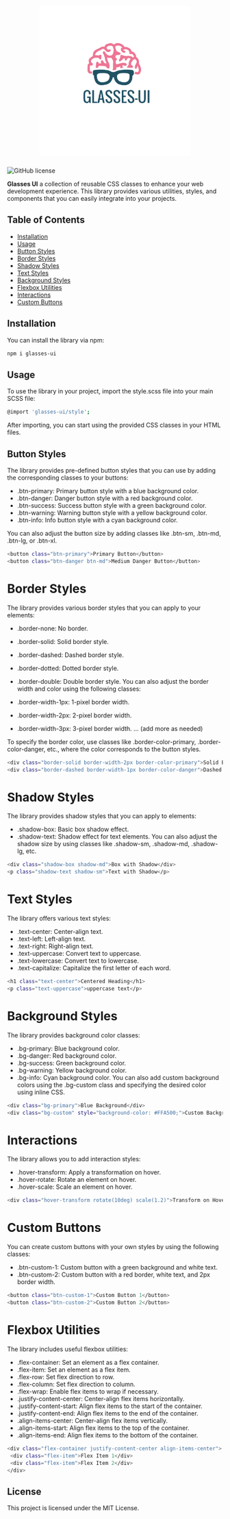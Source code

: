 <h1 align="center"> <img src="../../src/assets/logo/glasses-ui-logo.png" widht="400" height="350"></h1>  
  
![GitHub license](https://img.shields.io/badge/license-MIT-blue.svg)

<strong>Glasses UI</strong> a collection of reusable CSS classes to enhance your web development experience. This library provides various utilities, styles, and components that you can easily integrate into your projects.

## Table of Contents

- [Installation](#installation)
- [Usage](#usage)
- [Button Styles](#button-styles)
- [Border Styles](#border-styles)
- [Shadow Styles](#shadow-styles)
- [Text Styles](#text-styles)
- [Background Styles](#background-styles)
- [Flexbox Utilities](#flexbox-utilities)
- [Interactions](#interactions)
- [Custom Buttons](#custom-buttons)

## Installation

You can install the library via npm:

```bash
npm i glasses-ui
```

## Usage
To use the library in your project, import the style.scss file into your main SCSS file:
```bash
@import 'glasses-ui/style';
```

After importing, you can start using the provided CSS classes in your HTML files.

## Button Styles

The library provides pre-defined button styles that you can use by adding the corresponding classes to your buttons:

- .btn-primary: Primary button style with a blue background color.
- .btn-danger: Danger button style with a red background color.
- .btn-success: Success button style with a green background color.
- .btn-warning: Warning button style with a yellow background color.
- .btn-info: Info button style with a cyan background color.

You can also adjust the button size by adding classes like .btn-sm, .btn-md, .btn-lg, or .btn-xl.

```bash
<button class="btn-primary">Primary Button</button>
<button class="btn-danger btn-md">Medium Danger Button</button>
```

# Border Styles
The library provides various border styles that you can apply to your elements:

- .border-none: No border.
- .border-solid: Solid border style.
- .border-dashed: Dashed border style.
- .border-dotted: Dotted border style.
- .border-double: Double border style.
  You can also adjust the border width and color using the following classes:

- .border-width-1px: 1-pixel border width.
- .border-width-2px: 2-pixel border width.
- .border-width-3px: 3-pixel border width.
  ... (add more as needed)

To specify the border color, use classes like .border-color-primary, .border-color-danger, etc., where the color corresponds to the button styles.

```bash
<div class="border-solid border-width-2px border-color-primary">Solid Border</div>
<div class="border-dashed border-width-1px border-color-danger">Dashed Border</div>
```

# Shadow Styles

The library provides shadow styles that you can apply to elements:

- .shadow-box: Basic box shadow effect.
- .shadow-text: Shadow effect for text elements.
  You can also adjust the shadow size by using classes like .shadow-sm, .shadow-md, .shadow-lg, etc.

```bash
<div class="shadow-box shadow-md">Box with Shadow</div>
<p class="shadow-text shadow-sm">Text with Shadow</p>
```

# Text Styles
The library offers various text styles:

- .text-center: Center-align text.
- .text-left: Left-align text.
- .text-right: Right-align text.
- .text-uppercase: Convert text to uppercase.
- .text-lowercase: Convert text to lowercase.
- .text-capitalize: Capitalize the first letter of each word.

```bash
<h1 class="text-center">Centered Heading</h1>
<p class="text-uppercase">uppercase text</p>
```

# Background Styles
The library provides background color classes:

- .bg-primary: Blue background color.
- .bg-danger: Red background color.
- .bg-success: Green background color.
- .bg-warning: Yellow background color.
- .bg-info: Cyan background color.
  You can also add custom background colors using the .bg-custom class and specifying the desired color using inline CSS.

```bash
<div class="bg-primary">Blue Background</div>
<div class="bg-custom" style="background-color: #FFA500;">Custom Background</div>
```

# Interactions
The library allows you to add interaction styles:

- .hover-transform: Apply a transformation on hover.
- .hover-rotate: Rotate an element on hover.
- .hover-scale: Scale an element on hover.

```bash
<div class="hover-transform rotate(10deg) scale(1.2)">Transform on Hover</div>
```
# Custom Buttons
You can create custom buttons with your own styles by using the following classes:

- .btn-custom-1: Custom button with a green background and white text.
- .btn-custom-2: Custom button with a red border, white text, and 2px border width.
```bash
<button class="btn-custom-1">Custom Button 1</button>
<button class="btn-custom-2">Custom Button 2</button>
```

# Flexbox Utilities
The library includes useful flexbox utilities:

- .flex-container: Set an element as a flex container.
- .flex-item: Set an element as a flex item.
- .flex-row: Set flex direction to row.
- .flex-column: Set flex direction to column.
- .flex-wrap: Enable flex items to wrap if necessary.
- .justify-content-center: Center-align flex items horizontally.
- .justify-content-start: Align flex items to the start of the container.
- .justify-content-end: Align flex items to the end of the container.
- .align-items-center: Center-align flex items vertically.
- .align-items-start: Align flex items to the top of the container.
- .align-items-end: Align flex items to the bottom of the container.

 ```bash
<div class="flex-container justify-content-center align-items-center">
  <div class="flex-item">Flex Item 1</div>
  <div class="flex-item">Flex Item 2</div>
</div>
```


## License
This project is licensed under the MIT License.
